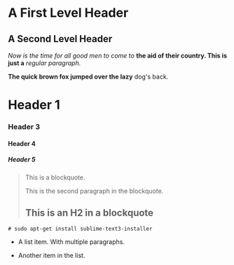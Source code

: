 A First Level Header
====================
A Second Level Header
---------------------

*Now is the time for all good men to come to*
**the aid of their country. This is just a**
_regular paragraph._

__The quick brown fox jumped over the lazy__
dog's back.
# Header 1
### Header 3
#### Header 4
##### Header 5

> This is a blockquote.
> 
> This is the second paragraph in the blockquote.
>
> ## This is an H2 in a blockquote

```
# sudo apt-get install sublime-text3-installer
```

* A list item.
  With multiple paragraphs.

* Another item in the list.
